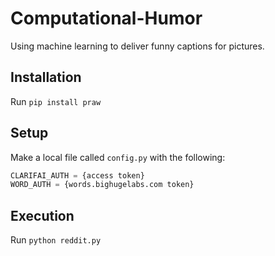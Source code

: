 # Computational-Humor
Using machine learning to deliver funny captions for pictures.

## Installation
Run `pip install praw`

## Setup
Make a local file called `config.py` with the following:

```python
CLARIFAI_AUTH = {access token}
WORD_AUTH = {words.bighugelabs.com token}
```

## Execution
Run `python reddit.py`

